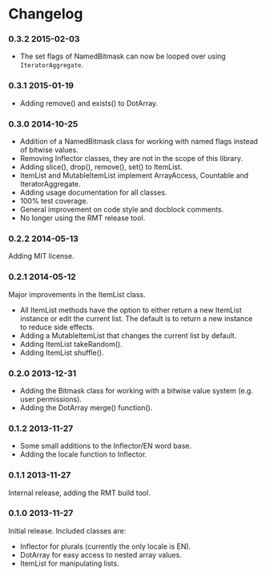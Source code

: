 Changelog
=========

### 0.3.2 2015-02-03

* The set flags of NamedBitmask can now be looped over using
  `IteratorAggregate`.

### 0.3.1 2015-01-19

* Adding remove() and exists() to DotArray.

### 0.3.0 2014-10-25

* Addition of a NamedBitmask class for working with named flags
  instead of bitwise values.
* Removing Inflector classes, they are not in the scope of this
  library.
* Adding slice(), drop(), remove(), set() to ItemList.
* ItemList and MutableItemList implement ArrayAccess, Countable and
  IteratorAggregate.
* Adding usage documentation for all classes.
* 100% test coverage.
* General improvement on code style and docblock comments.
* No longer using the RMT release tool.

### 0.2.2 2014-05-13

Adding MIT license.

### 0.2.1 2014-05-12

Major improvements in the ItemList class.

* All ItemList methods have the option to either return a new ItemList
  instance or edit the current list. The default is to return a new
  instance to reduce side effects.
* Adding a MutableItemList that changes the current list by default.
* Adding ItemList takeRandom().
* Adding ItemList shuffle().

### 0.2.0 2013-12-31

* Adding the Bitmask class for working with a bitwise value system (e.g. user permissions).
* Adding the DotArray merge() function().

### 0.1.2 2013-11-27

* Some small additions to the Inflector/EN word base.
* Adding the locale function to Inflector.

### 0.1.1 2013-11-27

Internal release, adding the RMT build tool.

### 0.1.0 2013-11-27

Initial release. Included classes are:

* Inflector for plurals (currently the only locale is EN).
* DotArray for easy access to nested array values.
* ItemList for manipulating lists.
